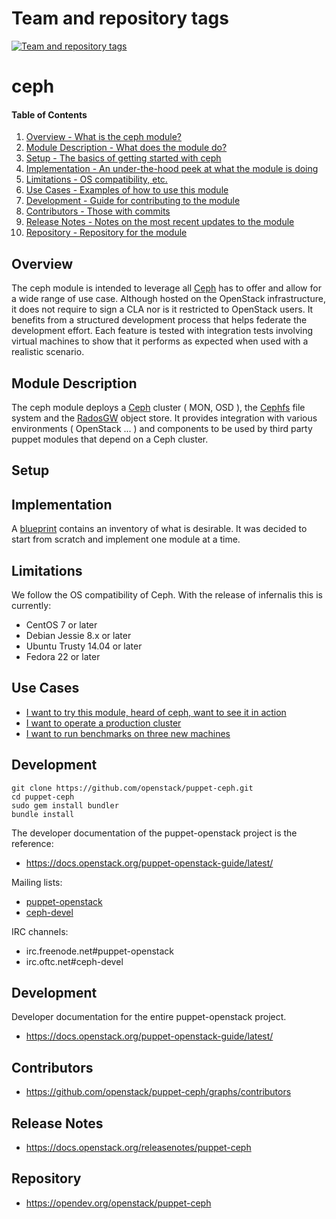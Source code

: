 Team and repository tags
========================

[![Team and repository tags](https://governance.openstack.org/tc/badges/puppet-ceph.svg)](https://governance.openstack.org/tc/reference/tags/index.html)

<!-- Change things from this point on -->

ceph
====

#### Table of Contents

1. [Overview - What is the ceph module?](#overview)
2. [Module Description - What does the module do?](#module-description)
3. [Setup - The basics of getting started with ceph](#setup)
4. [Implementation - An under-the-hood peek at what the module is doing](#implementation)
5. [Limitations - OS compatibility, etc.](#limitations)
6. [Use Cases - Examples of how to use this module](#limitations)
7. [Development - Guide for contributing to the module](#development)
8. [Contributors - Those with commits](#contributors)
9. [Release Notes - Notes on the most recent updates to the module](#release-notes)
10. [Repository - Repository for the module](#repository)

Overview
--------

The ceph module is intended to leverage all [Ceph](http://ceph.com/) has to offer and allow for a wide range of use case. Although hosted on the OpenStack infrastructure, it does not require to sign a CLA nor is it restricted to OpenStack users. It benefits from a structured development process that helps federate the development effort. Each feature is tested with integration tests involving virtual machines to show that it performs as expected when used with a realistic scenario.

Module Description
------------------

The ceph module deploys a [Ceph](http://ceph.com/) cluster ( MON, OSD ), the [Cephfs](http://docs.ceph.com/docs/master/cephfs/) file system and the [RadosGW](http://docs.ceph.com/docs/firefly/radosgw/) object store. It provides integration with various environments ( OpenStack ... ) and components to be used by third party puppet modules that depend on a Ceph cluster.

Setup
-----

Implementation
--------------

A [blueprint](https://wiki.openstack.org/wiki/Puppet/ceph-blueprint) contains an inventory of what is desirable. It was decided to start from scratch and implement one module at a time.

Limitations
-----------

We follow the OS compatibility of Ceph. With the release of infernalis this is currently:

* CentOS 7 or later
* Debian Jessie 8.x or later
* Ubuntu Trusty 14.04 or later
* Fedora 22 or later

Use Cases
---------

* [I want to try this module, heard of ceph, want to see it in action](USECASES.md#i-want-to-try-this-module,-heard-of-ceph,-want-to-see-it-in-action)
* [I want to operate a production cluster](USECASES.md#i-want-to-operate-a-production-cluster)
* [I want to run benchmarks on three new machines](USECASES.md#i-want-to-run-benchmarks-on-three-new-machines)

Development
-----------

```
git clone https://github.com/openstack/puppet-ceph.git
cd puppet-ceph
sudo gem install bundler
bundle install
```

The developer documentation of the puppet-openstack project is the reference:

* https://docs.openstack.org/puppet-openstack-guide/latest/

Mailing lists:

* [puppet-openstack](https://groups.google.com/a/puppetlabs.com/forum/#!forum/puppet-openstack)
* [ceph-devel](http://ceph.com/resources/mailing-list-irc/)

IRC channels:

* irc.freenode.net#puppet-openstack
* irc.oftc.net#ceph-devel

Development
-----------

Developer documentation for the entire puppet-openstack project.

* https://docs.openstack.org/puppet-openstack-guide/latest/

Contributors
------------

* https://github.com/openstack/puppet-ceph/graphs/contributors

Release Notes
-------------

* https://docs.openstack.org/releasenotes/puppet-ceph

Repository
-------------

* https://opendev.org/openstack/puppet-ceph

